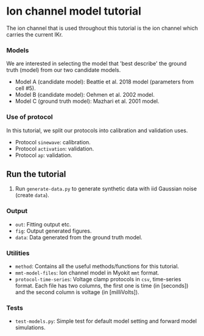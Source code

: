 # Ion channel model tutorial

The ion channel that is used throughout this tutorial is the ion channel which carries the current IKr.

### Models

We are interested in selecting the model that 'best describe' the ground truth (model) from our two candidate models.

- Model A (candidate model): Beattie et al. 2018 model (parameters from cell \#5).
- Model B (candidate model): Oehmen et al. 2002 model.
- Model C (ground truth model): Mazhari et al. 2001 model.

### Use of protocol

In this tutorial, we split our protocols into calibration and validation uses.

- Protocol `sinewave`: calibration.
- Protocol `activation`: validation.
- Protocol `ap`: validation.

## Run the tutorial

1. Run `generate-data.py` to generate synthetic data with iid Gaussian noise (create `data`).

### Output

- `out`: Fitting output etc.
- `fig`: Output generated figures.
- `data`: Data generated from the ground truth model.

### Utilities

- `method`: Contains all the useful methods/functions for this tutorial.
- `mmt-model-files`: Ion channel model in Myokit `mmt` format.
- `protocol-time-series`: Voltage clamp protocols in `csv`, time-series format. Each file has two columns, the first one is time (in [seconds]) and the second column is voltage (in [milliVolts]).

### Tests

- `test-models.py`: Simple test for default model setting and forward model simulations.

